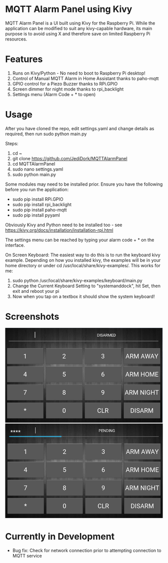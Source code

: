 # MQTT Alarm Panel using Kivy
MQTT Alarm Panel is a UI built using Kivy for the Raspberry Pi. While the application can be modified to suit any kivy-capable hardware, its main purpose is to avoid using X and therefore save on limited Raspberry Pi resources. 

# Features
1. Runs on Kivy/Python - No need to boot to Raspberry Pi desktop!
2. Control of Manual MQTT Alarm in Home Assistant thanks to paho-mqtt
3. GPIO control for a Piezo Buzzer thanks to RPi.GPIO
4. Screen dimmer for night mode thanks to rpi_backlight
5. Settings menu (Alarm Code + * to open)

# Usage
After you have cloned the repo, edit settings.yaml and change details as required, then run sudo python main.py

Steps:
1. cd ~
2. git clone https://github.com/JediDork/MQTTAlarmPanel
3. cd MQTTAlarmPanel
4. sudo nano settings.yaml
5. sudo python main.py

Some modules may need to be installed prior. Ensure you have the following before you run the application:
- sudo pip install RPi.GPIO
- sudo pip install rpi_backlight
- sudo pip install paho-mqtt
- sudo pip install pyyaml

Obviously Kivy and Python need to be installed too - see https://kivy.org/docs/installation/installation-rpi.html

The settings menu can be reached by typing your alarm code + * on the interface.

On Screen Keyboard:
The easiest way to do this is to run the keyboard kivy example. Depending on how you installed kivy, the examples will be in your home directory or under cd /usr/local/share/kivy-examples/. This works for me:

1. sudo python /usr/local/share/kivy-examples/keyboard/main.py
2. Change the Current Keyboard Setting to "systemanddock", hit Set, then exit and reboot your pi
3. Now when you tap on a textbox it should show the system keyboard!

# Screenshots
![alt text](Screenshot.png)   ![alt text](Screenshot2.png)

# Currently in Development
- Bug fix: Check for network connection prior to attempting connection to MQTT service
